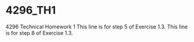 # 4296_TH1
4296 Technical Homework 1
This line is for step 5 of Exercise 1.3.
This line is for step 8 of Exercise 1.3.
